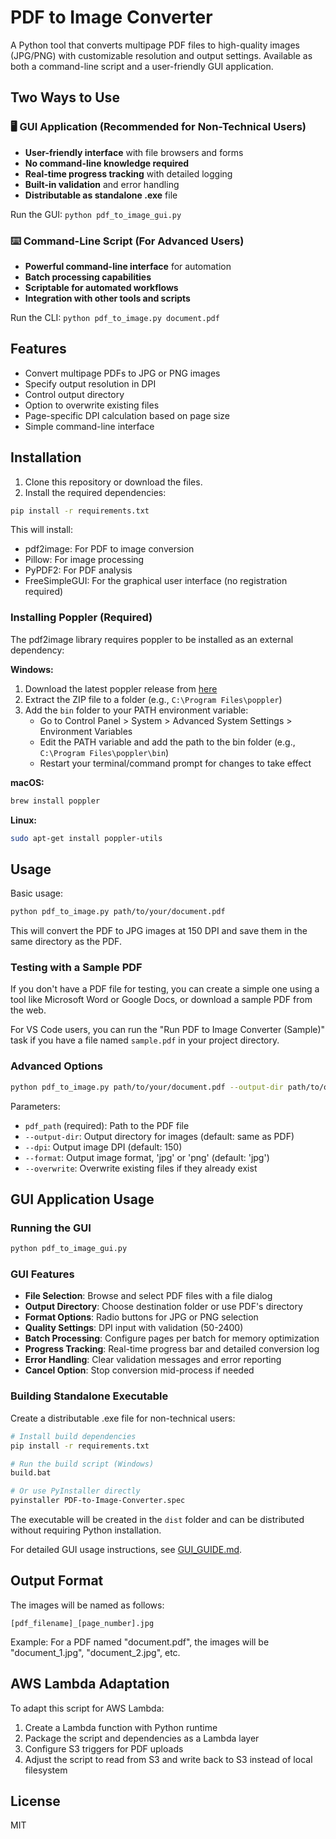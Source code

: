 # PDF to Image Converter

A Python tool that converts multipage PDF files to high-quality images (JPG/PNG) with customizable resolution and output settings. Available as both a command-line script and a user-friendly GUI application.

## Two Ways to Use

### 🖥️ GUI Application (Recommended for Non-Technical Users)
- **User-friendly interface** with file browsers and forms
- **No command-line knowledge required**
- **Real-time progress tracking** with detailed logging
- **Built-in validation** and error handling
- **Distributable as standalone .exe** file

Run the GUI: `python pdf_to_image_gui.py`

### ⌨️ Command-Line Script (For Advanced Users)
- **Powerful command-line interface** for automation
- **Batch processing capabilities**
- **Scriptable for automated workflows**
- **Integration with other tools and scripts**

Run the CLI: `python pdf_to_image.py document.pdf`

## Features

- Convert multipage PDFs to JPG or PNG images
- Specify output resolution in DPI
- Control output directory
- Option to overwrite existing files
- Page-specific DPI calculation based on page size
- Simple command-line interface

## Installation

1. Clone this repository or download the files.
2. Install the required dependencies:

```bash
pip install -r requirements.txt
```

This will install:
- pdf2image: For PDF to image conversion
- Pillow: For image processing  
- PyPDF2: For PDF analysis
- FreeSimpleGUI: For the graphical user interface (no registration required)

### Installing Poppler (Required)

The pdf2image library requires poppler to be installed as an external dependency:

**Windows:**
1. Download the latest poppler release from [here](https://github.com/oschwartz10612/poppler-windows/releases/)
2. Extract the ZIP file to a folder (e.g., `C:\Program Files\poppler`)
3. Add the `bin` folder to your PATH environment variable:
   - Go to Control Panel > System > Advanced System Settings > Environment Variables
   - Edit the PATH variable and add the path to the bin folder (e.g., `C:\Program Files\poppler\bin`)
   - Restart your terminal/command prompt for changes to take effect

**macOS:**
```bash
brew install poppler
```

**Linux:**
```bash
sudo apt-get install poppler-utils
```

## Usage

Basic usage:

```bash
python pdf_to_image.py path/to/your/document.pdf
```

This will convert the PDF to JPG images at 150 DPI and save them in the same directory as the PDF.

### Testing with a Sample PDF

If you don't have a PDF file for testing, you can create a simple one using a tool like Microsoft Word or Google Docs, or download a sample PDF from the web. 

For VS Code users, you can run the "Run PDF to Image Converter (Sample)" task if you have a file named `sample.pdf` in your project directory.

### Advanced Options

```bash
python pdf_to_image.py path/to/your/document.pdf --output-dir path/to/output --dpi 300 --format png --overwrite
```

Parameters:
- `pdf_path` (required): Path to the PDF file
- `--output-dir`: Output directory for images (default: same as PDF)
- `--dpi`: Output image DPI (default: 150)
- `--format`: Output image format, 'jpg' or 'png' (default: 'jpg')
- `--overwrite`: Overwrite existing files if they already exist

## GUI Application Usage

### Running the GUI
```bash
python pdf_to_image_gui.py
```

### GUI Features
- **File Selection**: Browse and select PDF files with a file dialog
- **Output Directory**: Choose destination folder or use PDF's directory
- **Format Options**: Radio buttons for JPG or PNG selection
- **Quality Settings**: DPI input with validation (50-2400)
- **Batch Processing**: Configure pages per batch for memory optimization
- **Progress Tracking**: Real-time progress bar and detailed conversion log
- **Error Handling**: Clear validation messages and error reporting
- **Cancel Option**: Stop conversion mid-process if needed

### Building Standalone Executable

Create a distributable .exe file for non-technical users:

```bash
# Install build dependencies
pip install -r requirements.txt

# Run the build script (Windows)
build.bat

# Or use PyInstaller directly
pyinstaller PDF-to-Image-Converter.spec
```

The executable will be created in the `dist` folder and can be distributed without requiring Python installation.

For detailed GUI usage instructions, see [GUI_GUIDE.md](GUI_GUIDE.md).

## Output Format

The images will be named as follows:
```
[pdf_filename]_[page_number].jpg
```

Example: For a PDF named "document.pdf", the images will be "document_1.jpg", "document_2.jpg", etc.

## AWS Lambda Adaptation

To adapt this script for AWS Lambda:

1. Create a Lambda function with Python runtime
2. Package the script and dependencies as a Lambda layer
3. Configure S3 triggers for PDF uploads
4. Adjust the script to read from S3 and write back to S3 instead of local filesystem

## License

MIT
